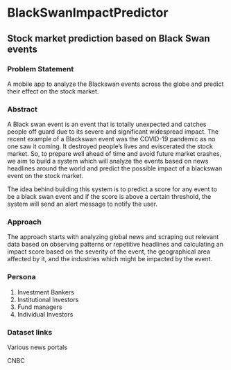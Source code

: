 # BlackSwanImpactPredictor


## Stock market prediction based on Black Swan events

### Problem Statement
A mobile app to analyze the Blackswan events across the globe and predict their effect on the stock market.

### Abstract
A Black swan event is an event that is totally unexpected and catches people off guard due to its severe and significant widespread impact. The recent example of a Blackswan event was the COVID-19 pandemic as no one saw it coming. It destroyed people’s lives and eviscerated the stock market. So, to prepare well ahead of time and avoid future market crashes, we aim to build a system which will analyze the events based on news headlines around the world and predict the possible impact of a blackswan event on the stock market.

The idea behind building this system is to predict a score for any event to be a black swan event and if the score is above a certain threshold, the system will send an alert message to notify the user.

### Approach
The approach starts with analyzing global news and scraping out relevant data based on observing patterns or repetitive headlines and calculating an impact score based on the severity of the event, the geographical area affected by it, and the industries which might be impacted by the event.

### Persona
1. Investment Bankers
2. Institutional Investors
3. Fund managers
4. Individual Investors

### Dataset links
Various news portals

CNBC
